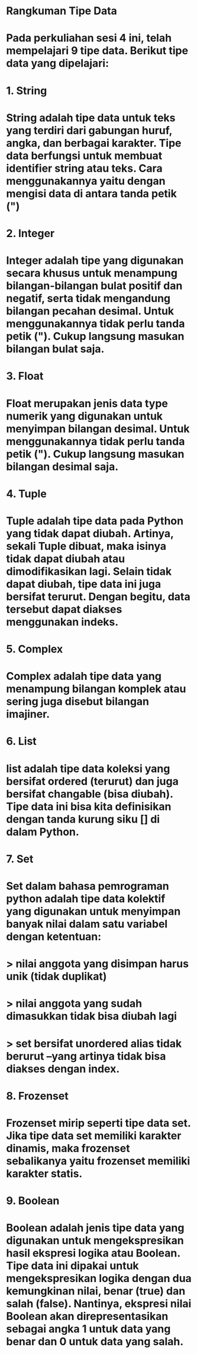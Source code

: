 # Rangkuman Tipe Data

# Pada perkuliahan sesi 4 ini, telah mempelajari 9 tipe data. Berikut tipe data yang dipelajari:
# 1.    String
#       String adalah tipe data untuk teks yang terdiri dari gabungan huruf, angka, dan berbagai  karakter. Tipe data berfungsi untuk membuat identifier string atau teks. Cara menggunakannya yaitu dengan mengisi data di antara tanda petik (")
# 2.    Integer
#       Integer adalah tipe yang digunakan secara khusus untuk menampung bilangan-bilangan bulat positif dan negatif, serta tidak mengandung bilangan pecahan desimal. Untuk menggunakannya tidak perlu tanda petik ("). Cukup langsung masukan bilangan bulat saja.
# 3.    Float
#       Float merupakan jenis data type numerik yang digunakan untuk menyimpan bilangan desimal. Untuk menggunakannya tidak perlu tanda petik ("). Cukup langsung masukan bilangan desimal saja.
# 4.    Tuple
#       Tuple adalah tipe data pada Python yang tidak dapat diubah. Artinya, sekali Tuple dibuat, maka isinya tidak dapat diubah atau dimodifikasikan lagi. Selain tidak dapat diubah, tipe data ini juga bersifat terurut. Dengan begitu, data tersebut dapat diakses menggunakan indeks.
# 5.    Complex
#       Complex adalah tipe data yang menampung bilangan komplek atau sering juga disebut bilangan imajiner.
# 6.    List
#       list adalah tipe data koleksi yang bersifat ordered (terurut) dan juga bersifat changable (bisa diubah). Tipe data ini bisa kita definisikan dengan tanda kurung siku [] di dalam Python.
# 7.    Set 
#       Set dalam bahasa pemrograman python adalah tipe data kolektif yang digunakan untuk menyimpan banyak nilai dalam satu variabel dengan ketentuan:
#       > nilai anggota yang disimpan harus unik (tidak duplikat)
#       > nilai anggota yang sudah dimasukkan tidak bisa diubah lagi
#       > set bersifat unordered alias tidak berurut –yang artinya tidak bisa diakses dengan index.
# 8.    Frozenset
#       Frozenset mirip seperti tipe data set. Jika tipe data set memiliki karakter dinamis, maka frozenset sebalikanya yaitu frozenset memiliki karakter statis.
# 9.    Boolean
#       Boolean adalah jenis tipe data yang digunakan untuk mengekspresikan hasil ekspresi logika atau Boolean. Tipe data ini dipakai untuk mengekspresikan logika dengan dua kemungkinan nilai, benar (true) dan salah (false). Nantinya, ekspresi nilai Boolean akan direpresentasikan sebagai angka 1 untuk data yang benar dan 0 untuk data yang salah. 